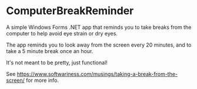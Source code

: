 ComputerBreakReminder
=====================

A simple Windows Forms .NET app that reminds you to take breaks from the computer to help avoid eye strain or dry eyes.

The app reminds you to look away from the screen every 20 minutes, and to take a 5 minute break once an hour.

It's not meant to be pretty, just functional!

See https://www.softwariness.com/musings/taking-a-break-from-the-screen/ for more info.
